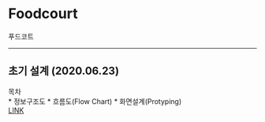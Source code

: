 # Foodcourt
푸드코트
<hr />

## 초기 설계 (2020.06.23)

목차    
    * 정보구조도
    * 흐름도(Flow Chart)
    * 화면설계(Protyping)     
[LINK](https://docs.google.com/presentation/d/1tGW3FN7Fhg7YrkYtzW3r9yU50X8Cjuh64WsNs_I8nLU/edit#slide=id.g895759a2e8_0_260)
